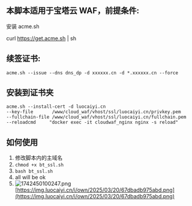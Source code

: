 ## 本脚本适用于宝塔云 WAF，前提条件:

安装 acme.sh

curl  https://get.acme.sh | sh

## 续签证书:

`acme.sh --issue --dns dns_dp -d xxxxxx.cn -d *.xxxxxx.cn --force`

## 安装到证书夹

`acme.sh --install-cert -d luocaiyi.cn `<br />`--key-file       /www/cloud_waf/vhost/ssl/luocaiyi.cn/privkey.pem  `<br />`--fullchain-file /www/cloud_waf/vhost/ssl/luocaiyi.cn/fullchain.pem `<br />`--reloadcmd     "docker exec -it cloudwaf_nginx nginx -s reload"`

## 如何使用

1. 修改脚本内的主域名
2. `chmod +x bt_ssl.sh`
3. `bash bt_ssl.sh`
4. all will be ok
5. ![1742450100247.png](https://img.luocaiyi.cn/i/own/2025/03/20/67dbadb975abd.png)[https://img.luocaiyi.cn/i/own/2025/03/20/67dbadb975abd.png](https://img.luocaiyi.cn/i/own/2025/03/20/67dbadb975abd.png)
